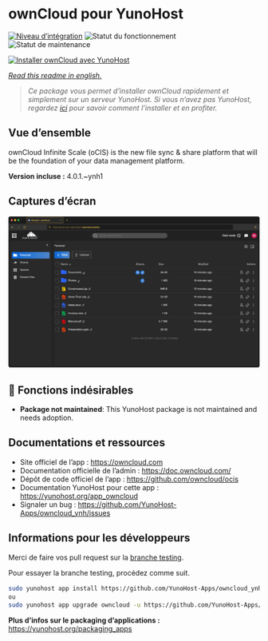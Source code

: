 <!--
N.B.: This README was automatically generated by https://github.com/YunoHost/apps/tree/master/tools/README-generator
It shall NOT be edited by hand.
-->

# ownCloud pour YunoHost

[![Niveau d’intégration](https://dash.yunohost.org/integration/owncloud.svg)](https://dash.yunohost.org/appci/app/owncloud) ![Statut du fonctionnement](https://ci-apps.yunohost.org/ci/badges/owncloud.status.svg) ![Statut de maintenance](https://ci-apps.yunohost.org/ci/badges/owncloud.maintain.svg)

[![Installer ownCloud avec YunoHost](https://install-app.yunohost.org/install-with-yunohost.svg)](https://install-app.yunohost.org/?app=owncloud)

*[Read this readme in english.](./README.md)*

> *Ce package vous permet d’installer ownCloud rapidement et simplement sur un serveur YunoHost.
Si vous n’avez pas YunoHost, regardez [ici](https://yunohost.org/#/install) pour savoir comment l’installer et en profiter.*

## Vue d’ensemble

ownCloud Infinite Scale (oCIS) is the new file sync & share platform that will be the foundation of your data management platform.

**Version incluse :** 4.0.1.~ynh1

## Captures d’écran

![Capture d’écran de ownCloud](./doc/screenshots/screenshot.png)

## :red_circle: Fonctions indésirables

- **Package not maintained**: This YunoHost package is not maintained and needs adoption.

## Documentations et ressources

* Site officiel de l’app : <https://owncloud.com>
* Documentation officielle de l’admin : <https://doc.owncloud.com/>
* Dépôt de code officiel de l’app : <https://github.com/owncloud/ocis>
* Documentation YunoHost pour cette app : <https://yunohost.org/app_owncloud>
* Signaler un bug : <https://github.com/YunoHost-Apps/owncloud_ynh/issues>

## Informations pour les développeurs

Merci de faire vos pull request sur la [branche testing](https://github.com/YunoHost-Apps/owncloud_ynh/tree/testing).

Pour essayer la branche testing, procédez comme suit.

``` bash
sudo yunohost app install https://github.com/YunoHost-Apps/owncloud_ynh/tree/testing --debug
ou
sudo yunohost app upgrade owncloud -u https://github.com/YunoHost-Apps/owncloud_ynh/tree/testing --debug
```

**Plus d’infos sur le packaging d’applications :** <https://yunohost.org/packaging_apps>